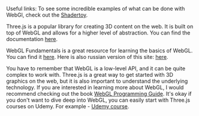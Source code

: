 Useful links:
To see some incredible examples of what can be done with WebGl, check out the [Shadertoy](https://www.shadertoy.com/).

Three.js is a popular library for creating 3D content on the web. It is built on top of WebGL and allows for a higher level of abstraction. You can find the documentation [here](https://threejs.org/docs/).

WebGL Fundamentals is a great resource for learning the basics of WebGL. You can find it [here](https://webglfundamentals.org/). Here is also russian version of this site: [here](https://webglfundamentals.org/webgl/lessons/ru/).

You have to remember that WebGL is a low-level API, and it can be quite complex to work with. Three.js is a great way to get started with 3D graphics on the web, but it is also important to understand the underlying technology. 
If you are interested in learning more about WebGL, I would recommend checking out the book [WebGL Programming Guide](https://www.amazon.com/WebGL-Programming-Guide-Interactive-Graphics/dp/0321902920).
It's okay if you don't want to dive deep into WebGL, you can easily start with Three.js courses on Udemy. For example - [Udemy course](https://www.udemy.com/course/threejs-tutorials/?couponCode=KEEPLEARNING).
